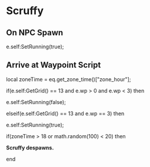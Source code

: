 # Scruffy
## On NPC Spawn

e.self:SetRunning(true);
## Arrive at Waypoint Script

local zoneTime = eq.get_zone_time()["zone_hour"];

if(e.self:GetGrid() == 13 and e.wp > 0 and e.wp < 3) then


e.self:SetRunning(false);

elseif(e.self:GetGrid() == 13 and e.wp == 3) then


e.self:SetRunning(true);


if(zoneTime > 18 or math.random(100) < 20) then



**Scruffy despawns.**

end
